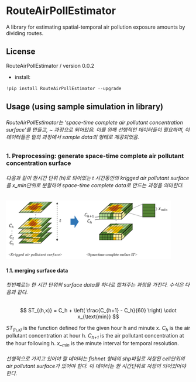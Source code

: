# RouteAirPollEstimator
A library for estimating spatial-temporal air pollution exposure amounts by dividing routes.


## License
RouteAirPollEstimator / version 0.0.2
- install:

```python
!pip install RouteAirPollEstimator --upgrade
```

## Usage (using sample simulation in library)

###### RouteAirPollEstimator는 ‘space-time complete air pollutant concentration surface’를 만들고, ~ 과정으로 되어있음. 이를 위해 선행적인 데이터들이 필요하며, 이 데이터들은 밑의 과정에서 sample data의 형태로 제공되었음.


### 1. Preprocessing: generate space-time complete air pollutant concentration surface

###### 다음과 같이 한시간 단위 (h)로 되어있는 t 시간동안의 krigged air pollutant surface를 x_min단위로 분할하여 space-time complete data로 만드는 과정을 의미한다.

<img src="/RouteAirPollEstimator/screenshot/fig_1.png" alt="Preprocessing(1): generate space-time complete air pollutant concentration surface" width="450"/>




#### 1.1. merging surface data

###### 첫번쨰로는 한 시간 단위의 surface data를 하나로 합쳐주는 과정을 가진다. 수식은 다음과 같다.

$$
ST_{(h,x)} = C_h + \left( \frac{C_{h+1} - C_h}{60} \right) \cdot x_{\text{min}}
$$

<i>ST<sub>(h,x)</sub></i> is the function defined for the given hour h and minute x.
<i>C<sub>h</sub></i> is the air pollutant concentration at hour h.
<i>C<sub>h+1</sub></i> is the air pollutant concentration at the hour following h.
<i>x_<sub>min</sub></i> is the minute interval for temporal resolution.


###### 선행적으로 가지고 있어야 할 데이터는 fishnet 형태의 shp파일로 저장된 cell단위의 air pollutant surface가 있어야 한다. 이 데이터는 한 시간단위로 저장이 되어있어야 한다.



